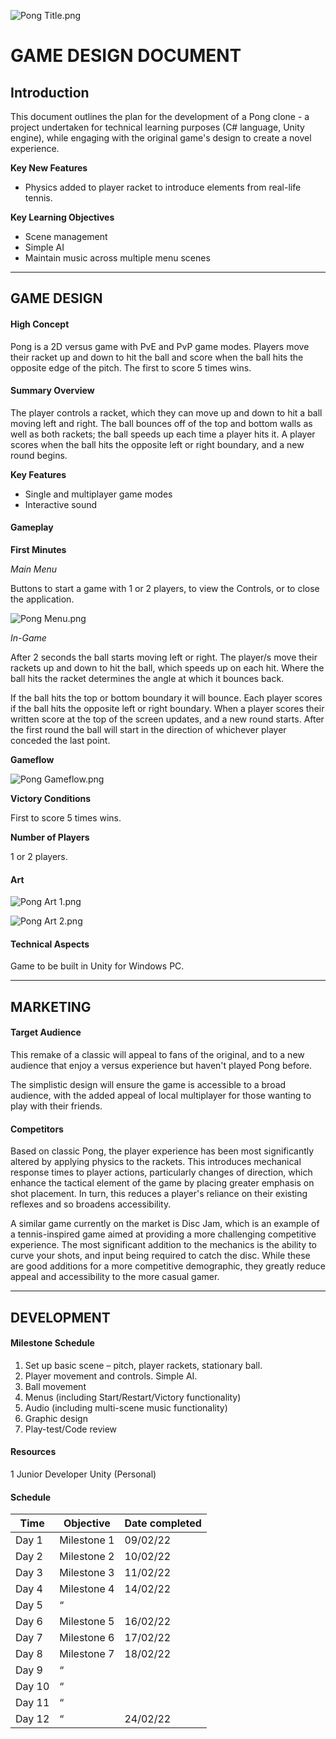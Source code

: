 ![Pong Title.png](https://github.com/mwb-wiseman/Pong/blob/main/GDD%20Images/Pong%20Title.png "Pong Title")

# GAME DESIGN DOCUMENT

## Introduction

This document outlines the plan for the development of a Pong clone - a project undertaken for technical learning purposes (C# language, Unity engine), while engaging with the original game's design to create a novel experience.

__Key New Features__

- Physics added to player racket to introduce elements from real-life tennis.

__Key Learning Objectives__

- Scene management
- Simple AI
- Maintain music across multiple menu scenes

***

## GAME DESIGN

#### High Concept

Pong is a 2D versus game with PvE and PvP game modes. Players move their racket up and down to hit the ball and score when the ball hits the opposite edge of the pitch. The first to score 5 times wins.

#### Summary Overview

The player controls a racket, which they can move up and down to hit a ball moving left and right. The ball bounces off of the top and bottom walls as well as both rackets; the ball speeds up each time a player hits it. A player scores when the ball hits the opposite left or right boundary, and a new round begins.

__Key Features__

- Single and multiplayer game modes
- Interactive sound

#### Gameplay

__First Minutes__

_Main Menu_

Buttons to start a game with 1 or 2 players, to view the Controls, or to close the application.

![Pong Menu.png](https://github.com/mwb-wiseman/Pong/blob/main/GDD%20Images/Pong%20Menu.png "Pong Menu")

_In-Game_

After 2 seconds the ball starts moving left or right. The player/s move their rackets up and down to hit the ball, which speeds up on each hit. Where the ball hits the racket determines the angle at which it bounces back.

If the ball hits the top or bottom boundary it will bounce. Each player scores if the ball hits the opposite left or right boundary. When a player scores their written score at the top of the screen updates, and a new round starts. After the first round the ball will start in the direction of whichever player conceded the last point.

__Gameflow__

![Pong Gameflow.png](https://github.com/mwb-wiseman/Pong/blob/main/GDD%20Images/Pong%20Gameflow.png "Pong Gameflow")

__Victory Conditions__

First to score 5 times wins.

__Number of Players__

1 or 2 players.

#### Art

![Pong Art 1.png](https://github.com/mwb-wiseman/Pong/blob/main/GDD%20Images/Pong%20Art%201.png "Pong Art 1")

![Pong Art 2.png](https://github.com/mwb-wiseman/Pong/blob/main/GDD%20Images/Pong%20Art%202.png "Pong Art 2")

#### Technical Aspects

Game to be built in Unity for Windows PC.

***

## MARKETING

#### Target Audience

This remake of a classic will appeal to fans of the original, and to a new audience that enjoy a versus experience but haven't played Pong before.

The simplistic design will ensure the game is accessible to a broad audience, with the added appeal of local multiplayer for those wanting to play with their friends.

#### Competitors

Based on classic Pong, the player experience has been most significantly altered by applying physics to the rackets. This introduces mechanical response times to player actions, particularly changes of direction, which enhance the tactical element of the game by placing greater emphasis on shot placement. In turn, this reduces a player's reliance on their existing reflexes and so broadens accessibility.

A similar game currently on the market is Disc Jam, which is an example of a tennis-inspired game aimed at providing a more challenging competitive experience. The most significant addition to the mechanics is the ability to curve your shots, and input being required to catch the disc. While these are good additions for a more competitive demographic, they greatly reduce appeal and accessibility to the more casual gamer.

***

## DEVELOPMENT

#### Milestone Schedule

1. Set up basic scene – pitch, player rackets, stationary ball.
2. Player movement and controls. Simple AI.
3. Ball movement
4. Menus (including Start/Restart/Victory functionality)
5. Audio (including multi-scene music functionality)
6. Graphic design
7. Play-test/Code review

#### Resources

1 Junior Developer
Unity (Personal)

#### Schedule

| __Time__ | __Objective__ | __Date completed__ |
| --- | --- | --- |
| Day 1 | Milestone 1 | 09/02/22 |
| Day 2 | Milestone 2 | 10/02/22 |
| Day 3 | Milestone 3 | 11/02/22 |
| Day 4 | Milestone 4 | 14/02/22 |
| Day 5 | “ |  |
| Day 6 | Milestone 5 | 16/02/22 |
| Day 7 | Milestone 6 | 17/02/22 |
| Day 8 | Milestone 7 | 18/02/22 |
| Day 9 | “ |  |
| Day 10 | “ |  |
| Day 11 | “ |  |
| Day 12 | “ | 24/02/22 |
